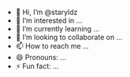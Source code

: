 - 👋 Hi, I’m @staryldz
- 👀 I’m interested in ...
- 🌱 I’m currently learning ...
- 💞️ I’m looking to collaborate on ...
- 📫 How to reach me ...
- 😄 Pronouns: ...
- ⚡ Fun fact: ...

<!---
staryldz/staryldz is a ✨ special ✨ repository because its `README.md` (this file) appears on your GitHub profile.
You can click the Preview link to take a look at your changes..
--->
